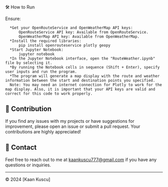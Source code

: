 🛠 How to Run

Ensure:

      *Get your OpenRouteService and OpenWeatherMap API keys:
          OpenRouteService API key: Available from OpenRouteService.
          OpenWeatherMap API key: Available from OpenWeatherMap.
      *Install the required libraries:
          pip install openrouteservice plotly geopy
      *Start Jupyter Notebook:
          jupyter notebook
      *In the Jupyter Notebook interface, open the "RouteWeather.ipynb" file by selecting it.
      *By running the Notebook cells in sequence (Shift + Enter), specify user inputs and run the program.
      *The program will generate a map display with the route and weather information between the start and destination points you specified.
      Note: You may need an internet connection for Plotly to work for the map display. Also, it is important that your API keys are valid and correct for this code to work properly.


## 🤝 Contribution

If you find any issues with my projects or have suggestions for improvement, please open an issue or submit a pull request. Your contributions are highly appreciated!

## 📧 Contact

Feel free to reach out to me at [kaankuscu777@gmail.com](mailto:kaankuscu777@gmail.com) if you have any questions or inquiries.

---
© 2024 [Kaan Kuscu]

